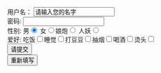 <!DOCTYPE html>
<html lang="en">
<head>
    <meta charset="UTF-8">
    <meta name="viewport" content="width=device-width, initial-scale=1.0">
    <title>姜佳丞太帅了</title>
</head>
<body>
<form action="jjcishadnsome.github.io/-/" method="get">
用户名： <input type="text" maxlength="5" value="请输入您的名字" name="username"><br>
密码: <input type="password" name="psw"><br>
性别: 男<input type="radio" name="sex" checked="nihao"> 女<input type="radio" name="sex">娘炮<input type="radio" name="sex">
人妖<input type="radio"><br>
爱好: 吃饭<input type="checkbox" name="hobby">睡觉<input type="checkbox" name="hobby">打豆豆<input type="checkbox" name="hobby">抽烟<input type="checkbox" name="hobby">喝酒<input type="checkbox" name="hobby">烫头<input type="checkbox" name="hobby">
<br>
<input type="submit" value="请提交"><br>
<input type="reset" value="重新填写">

</form>
</body>
</html>


































